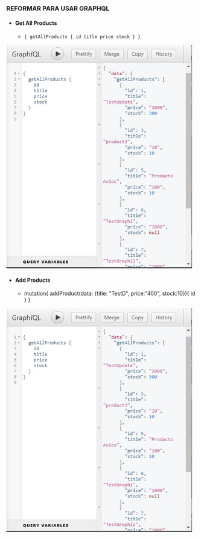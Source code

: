 ### REFORMAR PARA USAR GRAPHQL
- #### Get All Products
  - `{
  getAllProducts {
    id
    title
    price
    stock
  }
}`

![alt text](https://github.com/Martin-J-Larre/desafio-reformar-para-usar-graphql/blob/main/assets/gr-1.JPG?raw=true)

- #### Add Products
  - mutation{
	addProduct(data: {title: "TestD", price:"400", stock:10}){
    id
  }
}

![alt text](https://github.com/Martin-J-Larre/desafio-reformar-para-usar-graphql/blob/main/assets/gr-1.JPG?raw=true)
